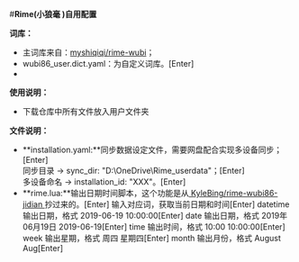 #**Rime(小狼毫 )自用配置**

**词库：**
  * 主词库来自：[myshiqiqi/rime-wubi]([url](https://github.com/myshiqiqi/rime-wubi))；
  * wubi86_user.dict.yaml：为自定义词库。[Enter]
  * 
**使用说明：**

  - 下载仓库中所有文件放入用户文件夹

**文件说明：**

  * **installation.yaml:**同步数据设定文件，需要网盘配合实现多设备同步；[Enter]    
    同步目录 → sync_dir: "D:\\OneDrive\\Rime_userdata"；[Enter]    
    多设备命名 → installation_id: "XXX"。[Enter]
  * **rime.lua:**输出日期时间脚本，这个功能是从[ KyleBing/rime-wubi86-jidian ]([url](https://github.com/KyleBing/rime-wubi86-jidian))抄过来的。[Enter]
      输入对应词，获取当前日期和时间[Enter]
         datetime 输出日期，格式 2019-06-19 10:00:00[Enter]
         date 输出日期，格式 2019年06月19日 2019-06-19[Enter]
         time 输出时间，格式 10:00 10:00:00[Enter]
         week 输出星期，格式 周四 星期四[Enter]
         month 输出月份，格式 August Aug[Enter]
